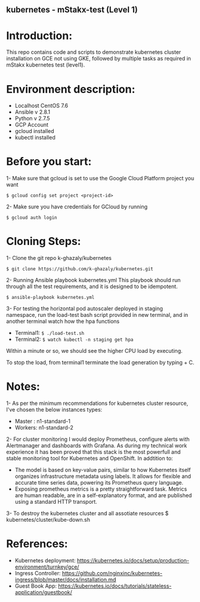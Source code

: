 ## kubernetes - mStakx-test (Level 1)

# Introduction:

This repo contains code and scripts to demonstrate kubernetes cluster installation on GCE not using GKE, followed by multiple tasks as required in mStakx kubernetes test (level1). 


# Environment description:

- Localhost CentOS 7.6
- Ansible v 2.8.1
- Python v 2.7.5
- GCP Account
- gcloud installed
- kubectl installed


# Before you start:

1- Make sure that gcloud is set to use the Google Cloud Platform project you want

   `$ gcloud config set project <project-id>`

2- Make sure you have credentials for GCloud by running 

   `$ gcloud auth login`


# Cloning Steps:

1- Clone the git repo k-ghazaly/kubernetes

   `$ git clone https://github.com/k-ghazaly/kubernetes.git`

2- Running Ansible playbook kubernetes.yml
   This playbook should run through all the test requirements, and it is designed to be idempotent.

   `$ ansible-playbook kubernetes.yml`

3- For testing the horizontal pod autoscaler deployed in staging namespace, run the load-test bash script provided in new terminal, and in another terminal watch how the hpa functions

 - Terminal1: `$ ./load-test.sh`
 - Terminal2: `$ watch kubectl -n staging get hpa`

  Within a minute or so, we should see the higher CPU load by executing.

  To stop the load, from terminal1 terminate the load generation by typing <Ctrl> + C.


# Notes:

1- As per the minimum recommendations for kubernetes cluster resource, I've chosen the below instances types:
 - Master : n1-standard-1
 - Workers: n1-standard-2

2- For cluster monitoring I would deploy Prometheus, configure alerts with Alertmanager and dashboards with Grafana. As during my technical work experience it has been proved that this stack is the most powerfull and stable monitoring tool for Kubernetes and OpenShift. 
   In addtition to:
   - The model is based on key-value pairs, similar to how Kubernetes itself organizes infrastructure metadata using labels. It allows for flexible and accurate time series data, powering its Prometheus query language.
   - Exposing prometheus metrics is a pretty straightforward task. Metrics are human readable, are in a self-explanatory format, and are published using a standard HTTP transport. 

3- To destroy the kubernetes cluster and all assotiate resources 
   $ kubernetes/cluster/kube-down.sh


# References:

- Kubernetes deployment: https://kubernetes.io/docs/setup/production-environment/turnkey/gce/
- Ingress Controller:    https://github.com/nginxinc/kubernetes-ingress/blob/master/docs/installation.md
- Guest Book App:        https://kubernetes.io/docs/tutorials/stateless-application/guestbook/

